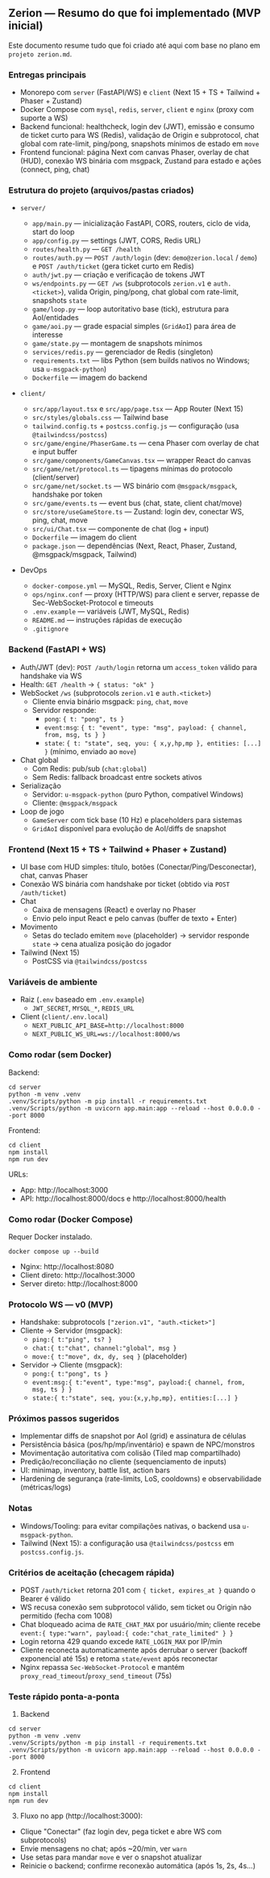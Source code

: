 ## Zerion — Resumo do que foi implementado (MVP inicial)

Este documento resume tudo que foi criado até aqui com base no plano em `projeto zerion.md`.

### Entregas principais

- Monorepo com `server` (FastAPI/WS) e `client` (Next 15 + TS + Tailwind + Phaser + Zustand)
- Docker Compose com `mysql`, `redis`, `server`, `client` e `nginx` (proxy com suporte a WS)
- Backend funcional: healthcheck, login dev (JWT), emissão e consumo de ticket curto para WS (Redis), validação de Origin e subprotocol, chat global com rate-limit, ping/pong, snapshots mínimos de estado em `move`
- Frontend funcional: página Next com canvas Phaser, overlay de chat (HUD), conexão WS binária com msgpack, Zustand para estado e ações (connect, ping, chat)

### Estrutura do projeto (arquivos/pastas criados)

- `server/`

  - `app/main.py` — inicialização FastAPI, CORS, routers, ciclo de vida, start do loop
  - `app/config.py` — settings (JWT, CORS, Redis URL)
  - `routes/health.py` — `GET /health`
  - `routes/auth.py` — `POST /auth/login` (dev: `demo@zerion.local` / `demo`) e `POST /auth/ticket` (gera ticket curto em Redis)
  - `auth/jwt.py` — criação e verificação de tokens JWT
  - `ws/endpoints.py` — `GET /ws` (subprotocols `zerion.v1` e `auth.<ticket>`), valida Origin, ping/pong, chat global com rate-limit, snapshots `state`
  - `game/loop.py` — loop autoritativo base (tick), estrutura para AoI/entidades
  - `game/aoi.py` — grade espacial simples (`GridAoI`) para área de interesse
  - `game/state.py` — montagem de snapshots mínimos
  - `services/redis.py` — gerenciador de Redis (singleton)
  - `requirements.txt` — libs Python (sem builds nativos no Windows; usa `u-msgpack-python`)
  - `Dockerfile` — imagem do backend

- `client/`

  - `src/app/layout.tsx` e `src/app/page.tsx` — App Router (Next 15)
  - `src/styles/globals.css` — Tailwind base
  - `tailwind.config.ts` + `postcss.config.js` — configuração (usa `@tailwindcss/postcss`)
  - `src/game/engine/PhaserGame.ts` — cena Phaser com overlay de chat e input buffer
  - `src/game/components/GameCanvas.tsx` — wrapper React do canvas
  - `src/game/net/protocol.ts` — tipagens mínimas do protocolo (client/server)
  - `src/game/net/socket.ts` — WS binário com `@msgpack/msgpack`, handshake por token
  - `src/game/events.ts` — event bus (chat, state, client chat/move)
  - `src/store/useGameStore.ts` — Zustand: login dev, conectar WS, ping, chat, move
  - `src/ui/Chat.tsx` — componente de chat (log + input)
  - `Dockerfile` — imagem do client
  - `package.json` — dependências (Next, React, Phaser, Zustand, @msgpack/msgpack, Tailwind)

- DevOps
  - `docker-compose.yml` — MySQL, Redis, Server, Client e Nginx
  - `ops/nginx.conf` — proxy (HTTP/WS) para client e server, repasse de Sec-WebSocket-Protocol e timeouts
  - `.env.example` — variáveis (JWT, MySQL, Redis)
  - `README.md` — instruções rápidas de execução
  - `.gitignore`

### Backend (FastAPI + WS)

- Auth/JWT (dev): `POST /auth/login` retorna um `access_token` válido para handshake via WS
- Health: `GET /health` → `{ status: "ok" }`
- WebSocket `/ws` (subprotocols `zerion.v1` e `auth.<ticket>`)
  - Cliente envia binário msgpack: `ping`, `chat`, `move`
  - Servidor responde:
    - `pong`: `{ t: "pong", ts }`
    - `event:msg`: `{ t: "event", type: "msg", payload: { channel, from, msg, ts } }`
    - `state`: `{ t: "state", seq, you: { x,y,hp,mp }, entities: [...] }` (mínimo, enviado ao `move`)
- Chat global
  - Com Redis: pub/sub (`chat:global`)
  - Sem Redis: fallback broadcast entre sockets ativos
- Serialização
  - Servidor: `u-msgpack-python` (puro Python, compatível Windows)
  - Cliente: `@msgpack/msgpack`
- Loop de jogo
  - `GameServer` com tick base (10 Hz) e placeholders para sistemas
  - `GridAoI` disponível para evolução de AoI/diffs de snapshot

### Frontend (Next 15 + TS + Tailwind + Phaser + Zustand)

- UI base com HUD simples: título, botões (Conectar/Ping/Desconectar), chat, canvas Phaser
- Conexão WS binária com handshake por ticket (obtido via `POST /auth/ticket`)
- Chat
  - Caixa de mensagens (React) e overlay no Phaser
  - Envio pelo input React e pelo canvas (buffer de texto + Enter)
- Movimento
  - Setas do teclado emitem `move` (placeholder) → servidor responde `state` → cena atualiza posição do jogador
- Tailwind (Next 15)
  - PostCSS via `@tailwindcss/postcss`

### Variáveis de ambiente

- Raiz (`.env` baseado em `.env.example`)
  - `JWT_SECRET`, `MYSQL_*`, `REDIS_URL`
- Client (`client/.env.local`)
  - `NEXT_PUBLIC_API_BASE=http://localhost:8000`
  - `NEXT_PUBLIC_WS_URL=ws://localhost:8000/ws`

### Como rodar (sem Docker)

Backend:

```
cd server
python -m venv .venv
.venv/Scripts/python -m pip install -r requirements.txt
.venv/Scripts/python -m uvicorn app.main:app --reload --host 0.0.0.0 --port 8000
```

Frontend:

```
cd client
npm install
npm run dev
```

URLs:

- App: http://localhost:3000
- API: http://localhost:8000/docs e http://localhost:8000/health

### Como rodar (Docker Compose)

Requer Docker instalado.

```
docker compose up --build
```

- Nginx: http://localhost:8080
- Client direto: http://localhost:3000
- Server direto: http://localhost:8000

### Protocolo WS — v0 (MVP)

- Handshake: subprotocols `["zerion.v1", "auth.<ticket>"]`
- Cliente → Servidor (msgpack):
  - `ping:{ t:"ping", ts? }`
  - `chat:{ t:"chat", channel:"global", msg }`
  - `move:{ t:"move", dx, dy, seq }` (placeholder)
- Servidor → Cliente (msgpack):
  - `pong:{ t:"pong", ts }`
  - `event:msg:{ t:"event", type:"msg", payload:{ channel, from, msg, ts } }`
  - `state:{ t:"state", seq, you:{x,y,hp,mp}, entities:[...] }`

### Próximos passos sugeridos

- Implementar diffs de snapshot por AoI (grid) e assinatura de células
- Persistência básica (pos/hp/mp/inventário) e spawn de NPC/monstros
- Movimentação autoritativa com colisão (Tiled map compartilhado)
- Predição/reconciliação no cliente (sequenciamento de inputs)
- UI: minimap, inventory, battle list, action bars
- Hardening de segurança (rate-limits, LoS, cooldowns) e observabilidade (métricas/logs)

### Notas

- Windows/Tooling: para evitar compilações nativas, o backend usa `u-msgpack-python`.
- Tailwind (Next 15): a configuração usa `@tailwindcss/postcss` em `postcss.config.js`.

### Critérios de aceitação (checagem rápida)

- POST `/auth/ticket` retorna 201 com `{ ticket, expires_at }` quando o Bearer é válido
- WS recusa conexão sem subprotocol válido, sem ticket ou Origin não permitido (fecha com 1008)
- Chat bloqueado acima de `RATE_CHAT_MAX` por usuário/min; cliente recebe `event:{ type:"warn", payload:{ code:"chat_rate_limited" } }`
- Login retorna 429 quando excede `RATE_LOGIN_MAX` por IP/min
- Cliente reconecta automaticamente após derrubar o server (backoff exponencial até 15s) e retoma `state/event` após reconectar
- Nginx repassa `Sec-WebSocket-Protocol` e mantém `proxy_read_timeout`/`proxy_send_timeout` (75s)

### Teste rápido ponta-a-ponta

1. Backend

```
cd server
python -m venv .venv
.venv/Scripts/python -m pip install -r requirements.txt
.venv/Scripts/python -m uvicorn app.main:app --reload --host 0.0.0.0 --port 8000
```

2. Frontend

```
cd client
npm install
npm run dev
```

3. Fluxo no app (http://localhost:3000):

- Clique "Conectar" (faz login dev, pega ticket e abre WS com subprotocols)
- Envie mensagens no chat; após ~20/min, ver `warn`
- Use setas para mandar `move` e ver o snapshot atualizar
- Reinicie o backend; confirme reconexão automática (após 1s, 2s, 4s...)
